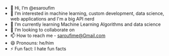 - 👋 Hi, I’m @esaroufim
- 👀 I’m interested in machine learning, custom development, data science, web applications and I'm a big API nerd
- 🌱 I’m currently learning Machine Learning Algorithms and data science
- 💞️ I’m looking to collaborate on
- 📫 How to reach me - saroufime@Gmail.com
- 😄 Pronouns: he/him
- ⚡ Fun fact: I hate fun facts

<!---
esaroufim/esaroufim is a ✨ special ✨ repository because its `README.md` (this file) appears on your GitHub profile.
You can click the Preview link to take a look at your changes.
--->
